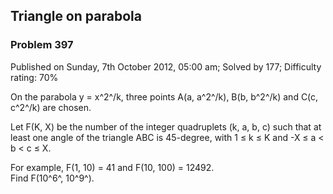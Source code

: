 Triangle on parabola
--------------------

### Problem 397

Published on Sunday, 7th October 2012, 05:00 am; Solved by 177;
Difficulty rating: 70%

On the parabola y = x^2^/k, three points A(a, a^2^/k), B(b, b^2^/k) and
C(c, c^2^/k) are chosen.

Let F(K, X) be the number of the integer quadruplets (k, a, b, c) such
that at least one angle of the triangle ABC is 45-degree, with 1 ≤ k ≤ K
and -X ≤ a \< b \< c ≤ X.

For example, F(1, 10) = 41 and F(10, 100) = 12492.\
 Find F(10^6^, 10^9^).
